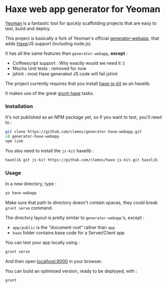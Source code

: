 # Haxe web app generator for Yeoman

[Yeoman](http://yeoman.io/) is a fantastic tool for quickly scaffolding projects that are easy to test, build and deploy.

This project is basically a fork of Yeoman's official [generator-webapp](https://github.com/yeoman/generator-webapp), that adds [Haxe](http://haxe.org)/JS support (including node.js).

It has all the same features than `generator-webapp`, **except** :
* Coffeescript support : Why exactly would we need it :)
* Mocha Unit tests : removed for now
* jshint : most Haxe generated JS code will fail jshint

The project currently requires that you install [haxe-js-kit](https://github.com/clemos/haxe-js-kit) as an haxelib.

It makes use of the great [grunt-haxe](https://github.com/Fintan/grunt-haxe) tasks.

### Installation

It's not published as an NPM package yet, so if you want to test, you'll need to :
```bash
git clone https://github.com/clemos/generator-haxe-webapp.git
cd generator-haxe-webapp
npm link
```
You also need to install the `js-kit` haxelib :
```bash
haxelib git js-kit https://github.com/clemos/haxe-js-kit.git haxelib
```

### Usage

In a new directory, type :
```bash
yo haxe-webapp
```
Make sure that path to directory doesn't contain spaces, they could break `grunt serve` command.

The directory layout is pretty similar to `generator-webapp`'s, except :
* `app/public` is the "document root" rather than `app`
* `haxe` folder contains base code for a Server/Client app

You can test your app locally using :
```bash
grunt serve
```
And then open [localhost:9000](http://localhost:9000) in your browser.

You can build an optimised version, ready to be deployed, with :
```bash
grunt
```
